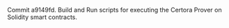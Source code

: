Commit a9149fd.                    Build and Run scripts for executing the Certora Prover on Solidity smart contracts.